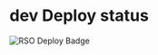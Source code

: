 # dev Deploy status
![RSO Deploy Badge](https://github.com/d2avids/rso/actions/workflows/dev.yml/badge.svg)